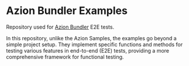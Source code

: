 # Azion Bundler Examples

Repository used for [Azion Bundler](https://github.com/aziontech/bundler) E2E tests. 

In this repository, unlike the Azion Samples, the examples go beyond a simple project setup. They implement specific functions and methods for testing various features in end-to-end (E2E) tests, providing a more comprehensive framework for functional testing.

